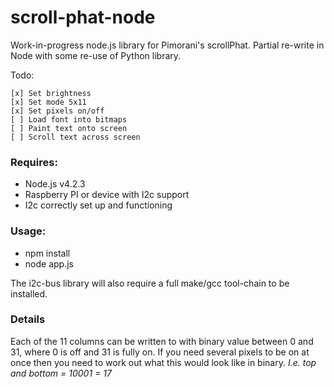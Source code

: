 # scroll-phat-node
Work-in-progress node.js library for Pimorani's scrollPhat. Partial re-write in Node with some re-use of Python library.

Todo:

```
[x] Set brightness
[x] Set mode 5x11
[x] Set pixels on/off
[ ] Load font into bitmaps
[ ] Paint text onto screen
[ ] Scroll text across screen
```

### Requires:

* Node.js v4.2.3
* Raspberry PI or device with I2c support
* I2c correctly set up and functioning

### Usage:

* npm install
* node app.js

The i2c-bus library will also require a full make/gcc tool-chain to be installed.

### Details

Each of the 11 columns can be written to with binary value between 0 and 31, where 0 is off and 31 is fully on. If you need several pixels to be on at once then you need to work out what this would look like in binary. *I.e. top and bottom = 10001 = 17*

